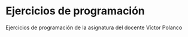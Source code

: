 # Ejercicios de programación
Ejercicios de programación de la asignatura del docente Víctor Polanco
